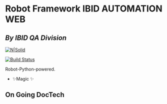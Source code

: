# Robot Framework IBID AUTOMATION WEB
## _By IBID QA Division_

[![N|Solid](https://yt3.ggpht.com/ytc/AMLnZu_7-O-8xoiQfITgjF-1VFRSzhv4wHwMRSIuIGlxxg=s176-c-k-c0x00ffffff-no-rj)](https://nodesource.com/products/nsolid)

[![Build Status](https://th.bing.com/th/id/OIP.ZweVW3jNpW5cvG3IEvZGXAHaDU?pid=ImgDet&rs=1)]()


Robot-Python-powered.

- ✨Magic ✨

## On Going DocTech